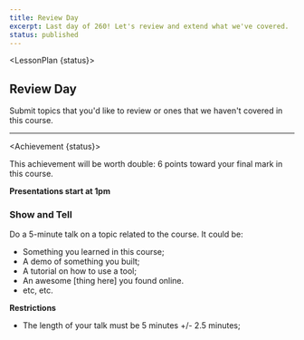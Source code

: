 ```yaml
---
title: Review Day
excerpt: Last day of 260! Let's review and extend what we've covered.
status: published
---
```


<script>
	import Homework from "$lib/components/Homework.svelte";
	import LessonPlan from "$lib/components/LessonPlan.svelte";
	import Achievement from "$lib/components/Achievement.svelte";
</script>

<LessonPlan {status}>

<h2>Review Day</h2>
Submit topics that you'd like to review or ones that we haven't covered in this course.

---

</LessonPlan>

<Achievement {status}>

This achievement will be worth double: 6 points toward your final mark in this course.

**Presentations start at 1pm**

### Show and Tell
Do a 5-minute talk on a topic related to the course. It could be:
- Something you learned in this course;
- A demo of something you built;
- A tutorial on how to use a tool;
- An awesome [thing here] you found online.
- etc, etc.

**Restrictions**
- The length of your talk must be 5 minutes +/- 2.5 minutes;

</Achievement>